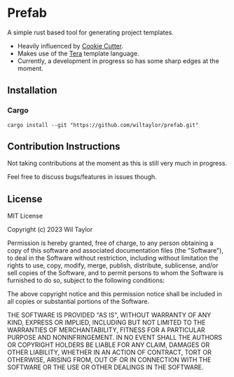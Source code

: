 # Prefab
A simple rust based tool for generating project templates.

- Heavily influenced by [Cookie Cutter](https://github.com/cookiecutter/Cookiecutter).
- Makes use of the [Tera](https://keats.github.io/tera/) template language.
- Currently, a development in progress so has some sharp edges at the moment.

## Installation
### Cargo
```shell
cargo install --git "https://github.com/wiltaylor/prefab.git"
```

## Contribution Instructions
Not taking contributions at the moment as this is still very much in progress.

Feel free to discuss bugs/features in issues though.

## License
MIT License

Copyright (c) 2023 Wil Taylor

Permission is hereby granted, free of charge, to any person obtaining a copy
of this software and associated documentation files (the "Software"), to deal
in the Software without restriction, including without limitation the rights
to use, copy, modify, merge, publish, distribute, sublicense, and/or sell
copies of the Software, and to permit persons to whom the Software is
furnished to do so, subject to the following conditions:

The above copyright notice and this permission notice shall be included in all
copies or substantial portions of the Software.

THE SOFTWARE IS PROVIDED "AS IS", WITHOUT WARRANTY OF ANY KIND, EXPRESS OR
IMPLIED, INCLUDING BUT NOT LIMITED TO THE WARRANTIES OF MERCHANTABILITY,
FITNESS FOR A PARTICULAR PURPOSE AND NONINFRINGEMENT. IN NO EVENT SHALL THE
AUTHORS OR COPYRIGHT HOLDERS BE LIABLE FOR ANY CLAIM, DAMAGES OR OTHER
LIABILITY, WHETHER IN AN ACTION OF CONTRACT, TORT OR OTHERWISE, ARISING FROM,
OUT OF OR IN CONNECTION WITH THE SOFTWARE OR THE USE OR OTHER DEALINGS IN THE
SOFTWARE.
